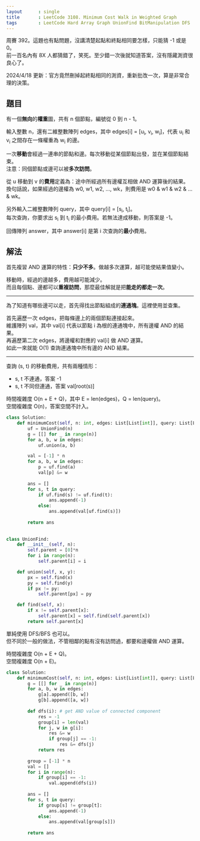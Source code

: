 ```yaml
---
layout      : single
title       : LeetCode 3108. Minimum Cost Walk in Weighted Graph
tags        : LeetCode Hard Array Graph UnionFind BitManipulation DFS
---
```

周賽 392。這題也有點問題，沒講清楚起點和終點相同要怎樣，只能猜 -1 或是 0。  
前一百名內有 8X 人都猜錯了，笑死。至少錯一次後就知道答案，沒有隱藏測資很良心了。  

2024/4/18 更新：官方竟然刪掉起終點相同的測資，重新批改一次，算是非常合理的決策。  

## 題目

有一個**無向**的**權重**圖，共有 n 個節點，編號從 0 到 n - 1。  

輸入整數 n，還有二維整數陣列 edges，其中 edges[i] = [u<sub>i</sub>, v<sub>i</sub>, w<sub>i</sub>]，代表 u<sub>i</sub> 和 v<sub>i</sub> 之間存在一條權重為 w<sub>i</sub> 的邊。  

一次**移動**會經過一連串的節點和邊。每次移動從某個節點出發，並在某個節點結束。  
注意：同個節點或邊可以被**多次訪問**。  

從 u 移動到 v 的**費用**定義為：途中所經過所有邊權互相做 AND 運算後的結果。  
換句話說，如果經過的邊權為 w0, w1, w2, ..., wk，則費用是 w0 & w1 & w2 & ... & wk。  

另外輸入二維整數陣列 query，其中 query[i] = [s<sub>i</sub>, t<sub>i</sub>]。  
每次查詢，你要求出 s<sub>i</sub> 到 t<sub>i</sub> 的最小費用。若無法達成移動，則答案是 -1。  

回傳陣列 answer，其中 answer[i] 是第 i 次查詢的**最小**費用。  

## 解法

首先複習 AND 運算的特性：**只少不多**。做越多次運算，越可能使結果值變小。  

移動時，經過的邊越多，費用越可能減少。  
而且每個點、邊都可以**重複訪問**，那麼最佳解就是把**能走的都走一次**。  

---

為了知道有哪些邊可以走，首先得找出節點組成的**連通塊**。這裡使用並查集。  

首先遍歷一次 edges，把每條邊上的兩個節點連接起來。  
維護陣列 val，其中 val[i] 代表以節點 i 為根的連通塊中，所有邊權 AND 的結果。  
再遍歷第二次 edges，將邊權和對應的 val[i] 做 AND 運算。  
如此一來就能 O(1) 查詢連通塊中所有邊的 AND 結果。  

---

查詢 (s, t) 的移動費用，共有兩種情形：  

- s, t 不連通，答案 -1  
- s, t 不同但連通，答案 val[root(s)]  

時間複雜度 O(n + E + Q)，其中 E = len(edges)，Q = len(query)。  
空間複雜度 O(n)，答案空間不計入。  

```python
class Solution:
    def minimumCost(self, n: int, edges: List[List[int]], query: List[List[int]]) -> List[int]:
        uf = UnionFind(n)
        g = [[] for _ in range(n)]
        for a, b, w in edges:
            uf.union(a, b)

        val = [-1] * n
        for a, b, w in edges:
            p = uf.find(a)
            val[p] &= w
        
        ans = []
        for s, t in query:
            if uf.find(s) != uf.find(t):
                ans.append(-1)
            else:
                ans.append(val[uf.find(s)])
                
        return ans
        
        
class UnionFind:
    def __init__(self, n):
        self.parent = [0]*n
        for i in range(n):
            self.parent[i] = i

    def union(self, x, y):
        px = self.find(x)
        py = self.find(y)
        if px != py:
            self.parent[px] = py

    def find(self, x):
        if x != self.parent[x]:
            self.parent[x] = self.find(self.parent[x])
        return self.parent[x]
```

單純使用 DFS/BFS 也可以。  
但不同於一般的做法，不管相鄰的點有沒有訪問過，都要和邊權做 AND 運算。  

時間複雜度 O(n + E + Q)。  
空間複雜度 O(n + E)。  

```python
class Solution:
    def minimumCost(self, n: int, edges: List[List[int]], query: List[List[int]]) -> List[int]:
        g = [[] for _ in range(n)]
        for a, b, w in edges:
            g[a].append([b, w])
            g[b].append([a, w])
            
        def dfs(i): # get AND value of connected component
            res = -1
            group[i] = len(val)
            for j, w in g[i]:
                res &= w
                if group[j] == -1:
                    res &= dfs(j)
            return res
        
        group = [-1] * n 
        val = []
        for i in range(n):
            if group[i] == -1:
                val.append(dfs(i))
                
        ans = []
        for s, t in query:
            if group[s] != group[t]:
                ans.append(-1)
            else:
                ans.append(val[group[s]])
                
        return ans
```
